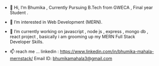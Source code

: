- 👋 Hi, I’m Bhumika , Currently Pursuing B.Tech from GWECA , Final year Student . 

- 👀 I’m interested in Web Development (MERN).

- 🌱 I’m currently working on javascript , node js , express , mongo db , react project ,
     basically i am grooming up my MERN Full Stack Developer Skills. 
     
- 📫  reach me ...
      linkedin : https://www.linkedin.com/in/bhumika-mahala-mernstack/
      Email ID: bhumikamahala3@gmail.com
      



